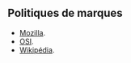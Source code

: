 ## Politiques de marques

- [Mozilla](https://www.mozilla.org/en-US/foundation/licensing/).
- [OSI](https://opensource.org/trademark-guidelines).
- [Wikipédia](https://meta.wikimedia.org/wiki/Trademark_policy/fr#policy).
